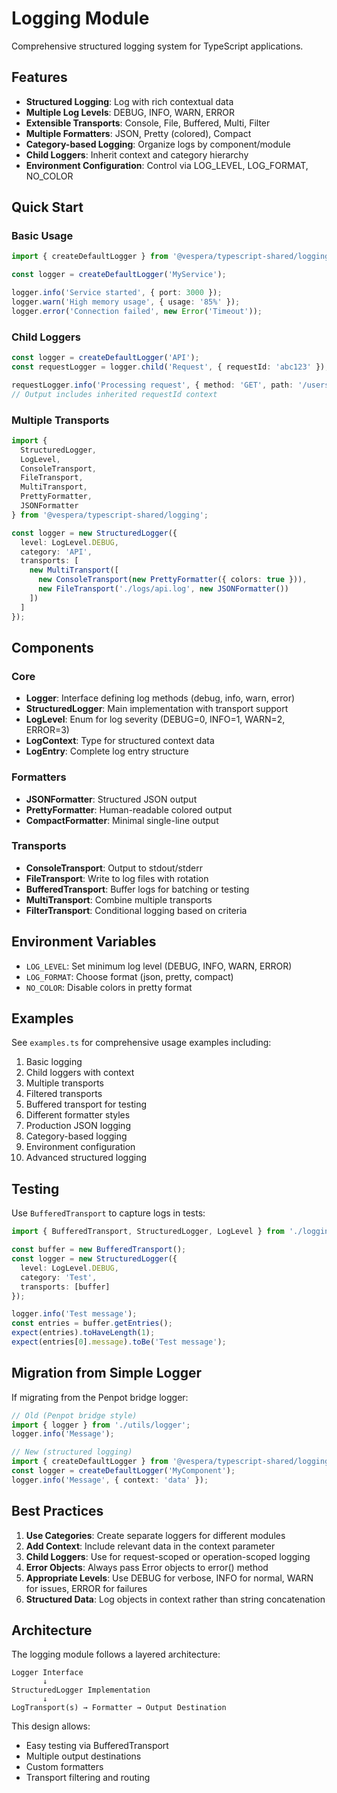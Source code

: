 # Logging Module

Comprehensive structured logging system for TypeScript applications.

## Features

- **Structured Logging**: Log with rich contextual data
- **Multiple Log Levels**: DEBUG, INFO, WARN, ERROR
- **Extensible Transports**: Console, File, Buffered, Multi, Filter
- **Multiple Formatters**: JSON, Pretty (colored), Compact
- **Category-based Logging**: Organize logs by component/module
- **Child Loggers**: Inherit context and category hierarchy
- **Environment Configuration**: Control via LOG_LEVEL, LOG_FORMAT, NO_COLOR

## Quick Start

### Basic Usage

```typescript
import { createDefaultLogger } from '@vespera/typescript-shared/logging';

const logger = createDefaultLogger('MyService');

logger.info('Service started', { port: 3000 });
logger.warn('High memory usage', { usage: '85%' });
logger.error('Connection failed', new Error('Timeout'));
```

### Child Loggers

```typescript
const logger = createDefaultLogger('API');
const requestLogger = logger.child('Request', { requestId: 'abc123' });

requestLogger.info('Processing request', { method: 'GET', path: '/users' });
// Output includes inherited requestId context
```

### Multiple Transports

```typescript
import {
  StructuredLogger,
  LogLevel,
  ConsoleTransport,
  FileTransport,
  MultiTransport,
  PrettyFormatter,
  JSONFormatter
} from '@vespera/typescript-shared/logging';

const logger = new StructuredLogger({
  level: LogLevel.DEBUG,
  category: 'API',
  transports: [
    new MultiTransport([
      new ConsoleTransport(new PrettyFormatter({ colors: true })),
      new FileTransport('./logs/api.log', new JSONFormatter())
    ])
  ]
});
```

## Components

### Core

- **Logger**: Interface defining log methods (debug, info, warn, error)
- **StructuredLogger**: Main implementation with transport support
- **LogLevel**: Enum for log severity (DEBUG=0, INFO=1, WARN=2, ERROR=3)
- **LogContext**: Type for structured context data
- **LogEntry**: Complete log entry structure

### Formatters

- **JSONFormatter**: Structured JSON output
- **PrettyFormatter**: Human-readable colored output
- **CompactFormatter**: Minimal single-line output

### Transports

- **ConsoleTransport**: Output to stdout/stderr
- **FileTransport**: Write to log files with rotation
- **BufferedTransport**: Buffer logs for batching or testing
- **MultiTransport**: Combine multiple transports
- **FilterTransport**: Conditional logging based on criteria

## Environment Variables

- `LOG_LEVEL`: Set minimum log level (DEBUG, INFO, WARN, ERROR)
- `LOG_FORMAT`: Choose format (json, pretty, compact)
- `NO_COLOR`: Disable colors in pretty format

## Examples

See `examples.ts` for comprehensive usage examples including:

1. Basic logging
2. Child loggers with context
3. Multiple transports
4. Filtered transports
5. Buffered transport for testing
6. Different formatter styles
7. Production JSON logging
8. Category-based logging
9. Environment configuration
10. Advanced structured logging

## Testing

Use `BufferedTransport` to capture logs in tests:

```typescript
import { BufferedTransport, StructuredLogger, LogLevel } from './logging';

const buffer = new BufferedTransport();
const logger = new StructuredLogger({
  level: LogLevel.DEBUG,
  category: 'Test',
  transports: [buffer]
});

logger.info('Test message');
const entries = buffer.getEntries();
expect(entries).toHaveLength(1);
expect(entries[0].message).toBe('Test message');
```

## Migration from Simple Logger

If migrating from the Penpot bridge logger:

```typescript
// Old (Penpot bridge style)
import { logger } from './utils/logger';
logger.info('Message');

// New (structured logging)
import { createDefaultLogger } from '@vespera/typescript-shared/logging';
const logger = createDefaultLogger('MyComponent');
logger.info('Message', { context: 'data' });
```

## Best Practices

1. **Use Categories**: Create separate loggers for different modules
2. **Add Context**: Include relevant data in the context parameter
3. **Child Loggers**: Use for request-scoped or operation-scoped logging
4. **Error Objects**: Always pass Error objects to error() method
5. **Appropriate Levels**: Use DEBUG for verbose, INFO for normal, WARN for issues, ERROR for failures
6. **Structured Data**: Log objects in context rather than string concatenation

## Architecture

The logging module follows a layered architecture:

```
Logger Interface
       ↓
StructuredLogger Implementation
       ↓
LogTransport(s) → Formatter → Output Destination
```

This design allows:
- Easy testing via BufferedTransport
- Multiple output destinations
- Custom formatters
- Transport filtering and routing